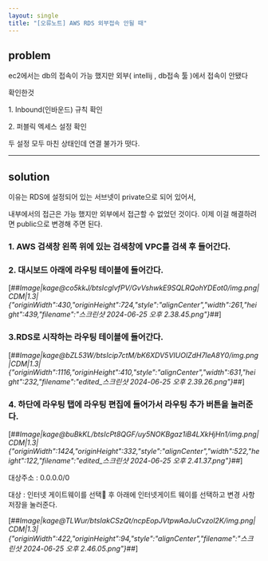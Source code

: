 ```yaml
---
layout: single
title: "[오류노트] AWS RDS 외부접속 안될 때"
---
```


## problem 

ec2에서는 db의 접속이 가능 했지만 외부( intellij , db접속 툴 )에서 접속이 안됐다

확인한것

1\. Inbound(인바운드) 규칙 확인

2\. 퍼블릭 엑세스 설정 확인

두 설정 모두 마친 상태인데 연결 불가가 떳다. 

---

## solution

이유는 RDS에 설정되어 있는 서브넷이 private으로 되어 있어서,

내부에서의 접근은 가능 했지만 외부에서 접근할 수 없었던 것이다. 이제 이걸 해결하려면 public으로 변경해 주면 된다.

### 1\. AWS 검색창 왼쪽 위에 있는 검색창에 VPC를 검색 후 들어간다.

### 2\. 대시보드 아래에 라우팅 테이블에 들어간다. 

[##_Image|kage@co5kkJ/btsIcglvfPV/GvVshwkE9SQLRQohYDEot0/img.png|CDM|1.3|{"originWidth":430,"originHeight":724,"style":"alignCenter","width":261,"height":439,"filename":"스크린샷 2024-06-25 오후 2.38.45.png"}_##]

### 3.RDS로 시작하는 라우팅 테이블에 들어간다.

[##_Image|kage@bZL53W/btsIcip7ctM/bK6XDV5VIUOlZdH7leA8Y0/img.png|CDM|1.3|{"originWidth":1116,"originHeight":410,"style":"alignCenter","width":631,"height":232,"filename":"edited_스크린샷 2024-06-25 오후 2.39.26.png"}_##]

### 4\. 하단에 라우팅 탭에 라우팅 편집에 들어가서 라우팅 추가 버튼을 눌러준다.

[##_Image|kage@buBkKL/btsIcPt8QGF/uy5NOKBgaz1iB4LXkHjHn1/img.png|CDM|1.3|{"originWidth":1424,"originHeight":332,"style":"alignCenter","width":522,"height":122,"filename":"edited_스크린샷 2024-06-25 오후 2.41.37.png"}_##]

대상주소 : 0.0.0.0/0

대상 : 인터넷 게이트웨이를 선택 후 아래에 인터넷게이트 웨이를 선택하고 변경 사항 저장을 눌러준다.

[##_Image|kage@TLWur/btsIakCSzQt/ncpEopJVtpwAaJuCvzol2K/img.png|CDM|1.3|{"originWidth":422,"originHeight":94,"style":"alignCenter","filename":"스크린샷 2024-06-25 오후 2.46.05.png"}_##]
